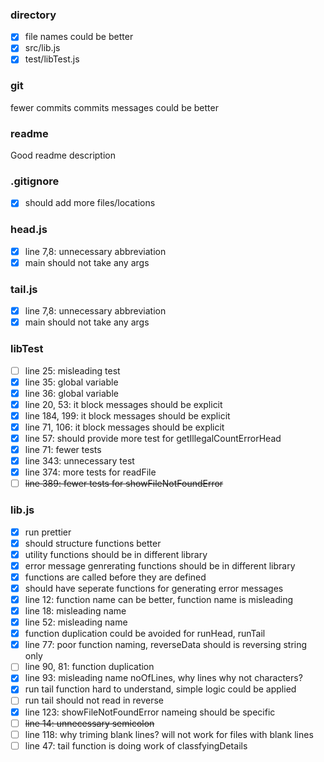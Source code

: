 ### directory 
- [x] file names could be better
- [x] src/lib.js
- [x] test/libTest.js

### git 
fewer commits
commits messages could be better

### readme
Good readme description

### .gitignore 
- [x] should add more files/locations

### head.js 
- [x] line 7,8: unnecessary abbreviation
- [x] main should not take any args

### tail.js 
- [x] line 7,8: unnecessary abbreviation
- [x] main should not take any args

### libTest 
- [ ] line 25: misleading test
- [x] line 35: global variable
- [x] line 36: global variable
- [x] line 20, 53: it block messages should be explicit
- [x] line 184, 199: it block messages should be explicit
- [x] line 71, 106: it block messages should be explicit
- [x] line 57: should provide more test for getIllegalCountErrorHead
- [x] line 71: fewer tests
- [x] line 343: unnecessary test
- [x] line 374: more tests for readFile
- [ ] ~~line 389: fewer tests for showFileNotFoundError~~

### lib.js 
- [x] run prettier
- [x] should structure functions better
- [x] utility functions should be in different library
- [x] error message genrerating functions should be in different library
- [x] functions are called before they are defined
- [x] should have seperate functions for generating error messages
- [x] line 12: function name can be better, function name is misleading
- [x] line 18: misleading name
- [x] line 52: misleading name
- [x] function duplication could be avoided for runHead, runTail
- [x] line 77: poor function naming, reverseData should is reversing string only
- [ ] line 90, 81: function duplication
- [x] line 93: misleading name  noOfLines, why lines why not characters?
- [x] run tail function hard to understand, simple logic could be applied
- [ ] run tail should not read in reverse
- [x] line 123: showFileNotFoundError  nameing should be specific
- [ ] ~~line 14: unnecessary semicolon~~
- [ ] line 118: why triming blank lines? will not work for files with blank lines
- [ ] line 47: tail function is doing work of classfyingDetails
